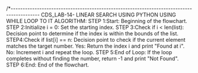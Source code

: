/*------------------------------------------------------------------------------------------
CDS_LAB-14-
LINEAR SEARCH USING PYTHON USING WHILE LOOP TO IT
ALGORITHM:
STEP 1:Start: Beginning of the flowchart.
STEP 2:Initialize i = 0: Set the starting index.
STEP 3:Check if i < len(list): Decision point to determine if the index is within the bounds of the list.
STEP4:Check if list[i] == n: Decision point to check if the current element matches the target number.
Yes: Return the index i and print "Found at i".
No: Increment i and repeat the loop.
STEP 5:End of Loop: If the loop completes without finding the number, return -1 and print "Not Found".
STEP 6:End: End of the flowchart.


